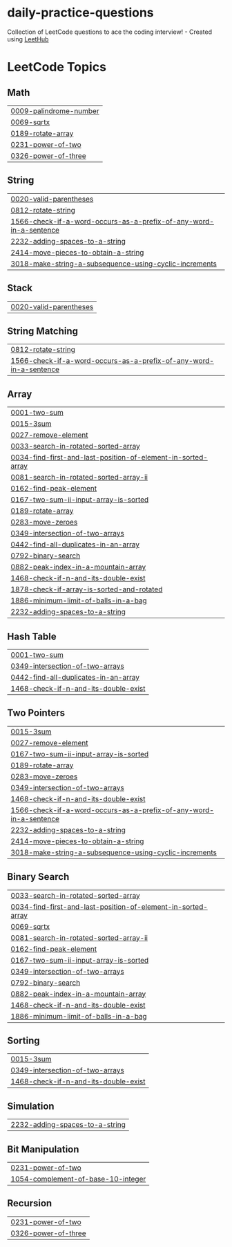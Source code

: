 # daily-practice-questions
Collection of LeetCode questions to ace the coding interview! - Created using [LeetHub](https://github.com/QasimWani/LeetHub)

<!---LeetCode Topics Start-->
# LeetCode Topics
## Math
|  |
| ------- |
| [0009-palindrome-number](https://github.com/Tishathakral/daily-practice-questions/tree/master/0009-palindrome-number) |
| [0069-sqrtx](https://github.com/Tishathakral/daily-practice-questions/tree/master/0069-sqrtx) |
| [0189-rotate-array](https://github.com/Tishathakral/daily-practice-questions/tree/master/0189-rotate-array) |
| [0231-power-of-two](https://github.com/Tishathakral/daily-practice-questions/tree/master/0231-power-of-two) |
| [0326-power-of-three](https://github.com/Tishathakral/daily-practice-questions/tree/master/0326-power-of-three) |
## String
|  |
| ------- |
| [0020-valid-parentheses](https://github.com/Tishathakral/daily-practice-questions/tree/master/0020-valid-parentheses) |
| [0812-rotate-string](https://github.com/Tishathakral/daily-practice-questions/tree/master/0812-rotate-string) |
| [1566-check-if-a-word-occurs-as-a-prefix-of-any-word-in-a-sentence](https://github.com/Tishathakral/daily-practice-questions/tree/master/1566-check-if-a-word-occurs-as-a-prefix-of-any-word-in-a-sentence) |
| [2232-adding-spaces-to-a-string](https://github.com/Tishathakral/daily-practice-questions/tree/master/2232-adding-spaces-to-a-string) |
| [2414-move-pieces-to-obtain-a-string](https://github.com/Tishathakral/daily-practice-questions/tree/master/2414-move-pieces-to-obtain-a-string) |
| [3018-make-string-a-subsequence-using-cyclic-increments](https://github.com/Tishathakral/daily-practice-questions/tree/master/3018-make-string-a-subsequence-using-cyclic-increments) |
## Stack
|  |
| ------- |
| [0020-valid-parentheses](https://github.com/Tishathakral/daily-practice-questions/tree/master/0020-valid-parentheses) |
## String Matching
|  |
| ------- |
| [0812-rotate-string](https://github.com/Tishathakral/daily-practice-questions/tree/master/0812-rotate-string) |
| [1566-check-if-a-word-occurs-as-a-prefix-of-any-word-in-a-sentence](https://github.com/Tishathakral/daily-practice-questions/tree/master/1566-check-if-a-word-occurs-as-a-prefix-of-any-word-in-a-sentence) |
## Array
|  |
| ------- |
| [0001-two-sum](https://github.com/Tishathakral/daily-practice-questions/tree/master/0001-two-sum) |
| [0015-3sum](https://github.com/Tishathakral/daily-practice-questions/tree/master/0015-3sum) |
| [0027-remove-element](https://github.com/Tishathakral/daily-practice-questions/tree/master/0027-remove-element) |
| [0033-search-in-rotated-sorted-array](https://github.com/Tishathakral/daily-practice-questions/tree/master/0033-search-in-rotated-sorted-array) |
| [0034-find-first-and-last-position-of-element-in-sorted-array](https://github.com/Tishathakral/daily-practice-questions/tree/master/0034-find-first-and-last-position-of-element-in-sorted-array) |
| [0081-search-in-rotated-sorted-array-ii](https://github.com/Tishathakral/daily-practice-questions/tree/master/0081-search-in-rotated-sorted-array-ii) |
| [0162-find-peak-element](https://github.com/Tishathakral/daily-practice-questions/tree/master/0162-find-peak-element) |
| [0167-two-sum-ii-input-array-is-sorted](https://github.com/Tishathakral/daily-practice-questions/tree/master/0167-two-sum-ii-input-array-is-sorted) |
| [0189-rotate-array](https://github.com/Tishathakral/daily-practice-questions/tree/master/0189-rotate-array) |
| [0283-move-zeroes](https://github.com/Tishathakral/daily-practice-questions/tree/master/0283-move-zeroes) |
| [0349-intersection-of-two-arrays](https://github.com/Tishathakral/daily-practice-questions/tree/master/0349-intersection-of-two-arrays) |
| [0442-find-all-duplicates-in-an-array](https://github.com/Tishathakral/daily-practice-questions/tree/master/0442-find-all-duplicates-in-an-array) |
| [0792-binary-search](https://github.com/Tishathakral/daily-practice-questions/tree/master/0792-binary-search) |
| [0882-peak-index-in-a-mountain-array](https://github.com/Tishathakral/daily-practice-questions/tree/master/0882-peak-index-in-a-mountain-array) |
| [1468-check-if-n-and-its-double-exist](https://github.com/Tishathakral/daily-practice-questions/tree/master/1468-check-if-n-and-its-double-exist) |
| [1878-check-if-array-is-sorted-and-rotated](https://github.com/Tishathakral/daily-practice-questions/tree/master/1878-check-if-array-is-sorted-and-rotated) |
| [1886-minimum-limit-of-balls-in-a-bag](https://github.com/Tishathakral/daily-practice-questions/tree/master/1886-minimum-limit-of-balls-in-a-bag) |
| [2232-adding-spaces-to-a-string](https://github.com/Tishathakral/daily-practice-questions/tree/master/2232-adding-spaces-to-a-string) |
## Hash Table
|  |
| ------- |
| [0001-two-sum](https://github.com/Tishathakral/daily-practice-questions/tree/master/0001-two-sum) |
| [0349-intersection-of-two-arrays](https://github.com/Tishathakral/daily-practice-questions/tree/master/0349-intersection-of-two-arrays) |
| [0442-find-all-duplicates-in-an-array](https://github.com/Tishathakral/daily-practice-questions/tree/master/0442-find-all-duplicates-in-an-array) |
| [1468-check-if-n-and-its-double-exist](https://github.com/Tishathakral/daily-practice-questions/tree/master/1468-check-if-n-and-its-double-exist) |
## Two Pointers
|  |
| ------- |
| [0015-3sum](https://github.com/Tishathakral/daily-practice-questions/tree/master/0015-3sum) |
| [0027-remove-element](https://github.com/Tishathakral/daily-practice-questions/tree/master/0027-remove-element) |
| [0167-two-sum-ii-input-array-is-sorted](https://github.com/Tishathakral/daily-practice-questions/tree/master/0167-two-sum-ii-input-array-is-sorted) |
| [0189-rotate-array](https://github.com/Tishathakral/daily-practice-questions/tree/master/0189-rotate-array) |
| [0283-move-zeroes](https://github.com/Tishathakral/daily-practice-questions/tree/master/0283-move-zeroes) |
| [0349-intersection-of-two-arrays](https://github.com/Tishathakral/daily-practice-questions/tree/master/0349-intersection-of-two-arrays) |
| [1468-check-if-n-and-its-double-exist](https://github.com/Tishathakral/daily-practice-questions/tree/master/1468-check-if-n-and-its-double-exist) |
| [1566-check-if-a-word-occurs-as-a-prefix-of-any-word-in-a-sentence](https://github.com/Tishathakral/daily-practice-questions/tree/master/1566-check-if-a-word-occurs-as-a-prefix-of-any-word-in-a-sentence) |
| [2232-adding-spaces-to-a-string](https://github.com/Tishathakral/daily-practice-questions/tree/master/2232-adding-spaces-to-a-string) |
| [2414-move-pieces-to-obtain-a-string](https://github.com/Tishathakral/daily-practice-questions/tree/master/2414-move-pieces-to-obtain-a-string) |
| [3018-make-string-a-subsequence-using-cyclic-increments](https://github.com/Tishathakral/daily-practice-questions/tree/master/3018-make-string-a-subsequence-using-cyclic-increments) |
## Binary Search
|  |
| ------- |
| [0033-search-in-rotated-sorted-array](https://github.com/Tishathakral/daily-practice-questions/tree/master/0033-search-in-rotated-sorted-array) |
| [0034-find-first-and-last-position-of-element-in-sorted-array](https://github.com/Tishathakral/daily-practice-questions/tree/master/0034-find-first-and-last-position-of-element-in-sorted-array) |
| [0069-sqrtx](https://github.com/Tishathakral/daily-practice-questions/tree/master/0069-sqrtx) |
| [0081-search-in-rotated-sorted-array-ii](https://github.com/Tishathakral/daily-practice-questions/tree/master/0081-search-in-rotated-sorted-array-ii) |
| [0162-find-peak-element](https://github.com/Tishathakral/daily-practice-questions/tree/master/0162-find-peak-element) |
| [0167-two-sum-ii-input-array-is-sorted](https://github.com/Tishathakral/daily-practice-questions/tree/master/0167-two-sum-ii-input-array-is-sorted) |
| [0349-intersection-of-two-arrays](https://github.com/Tishathakral/daily-practice-questions/tree/master/0349-intersection-of-two-arrays) |
| [0792-binary-search](https://github.com/Tishathakral/daily-practice-questions/tree/master/0792-binary-search) |
| [0882-peak-index-in-a-mountain-array](https://github.com/Tishathakral/daily-practice-questions/tree/master/0882-peak-index-in-a-mountain-array) |
| [1468-check-if-n-and-its-double-exist](https://github.com/Tishathakral/daily-practice-questions/tree/master/1468-check-if-n-and-its-double-exist) |
| [1886-minimum-limit-of-balls-in-a-bag](https://github.com/Tishathakral/daily-practice-questions/tree/master/1886-minimum-limit-of-balls-in-a-bag) |
## Sorting
|  |
| ------- |
| [0015-3sum](https://github.com/Tishathakral/daily-practice-questions/tree/master/0015-3sum) |
| [0349-intersection-of-two-arrays](https://github.com/Tishathakral/daily-practice-questions/tree/master/0349-intersection-of-two-arrays) |
| [1468-check-if-n-and-its-double-exist](https://github.com/Tishathakral/daily-practice-questions/tree/master/1468-check-if-n-and-its-double-exist) |
## Simulation
|  |
| ------- |
| [2232-adding-spaces-to-a-string](https://github.com/Tishathakral/daily-practice-questions/tree/master/2232-adding-spaces-to-a-string) |
## Bit Manipulation
|  |
| ------- |
| [0231-power-of-two](https://github.com/Tishathakral/daily-practice-questions/tree/master/0231-power-of-two) |
| [1054-complement-of-base-10-integer](https://github.com/Tishathakral/daily-practice-questions/tree/master/1054-complement-of-base-10-integer) |
## Recursion
|  |
| ------- |
| [0231-power-of-two](https://github.com/Tishathakral/daily-practice-questions/tree/master/0231-power-of-two) |
| [0326-power-of-three](https://github.com/Tishathakral/daily-practice-questions/tree/master/0326-power-of-three) |
<!---LeetCode Topics End-->